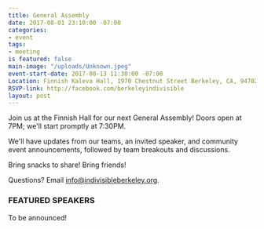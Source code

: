 ```yaml
---
title: General Assembly
date: 2017-08-01 23:10:00 -07:00
categories:
- event
tags:
- meeting
is featured: false
main-image: "/uploads/Unknown.jpeg"
event-start-date: 2017-08-13 11:30:00 -07:00
Location: Finnish Kaleva Hall, 1970 Chestnut Street Berkeley, CA, 94702
RSVP-link: http://facebook.com/berkeleyindivisible
layout: post
---
```


Join us at the Finnish Hall for our next General Assembly! Doors open at 7PM; we'll start promptly at 7:30PM.

We'll have updates from our teams, an invited speaker, and community event announcements, followed by team breakouts and discussions.

Bring snacks to share! Bring friends!

Questions? Email info@indivisibleberkeley.org.

### FEATURED SPEAKERS

To be announced!